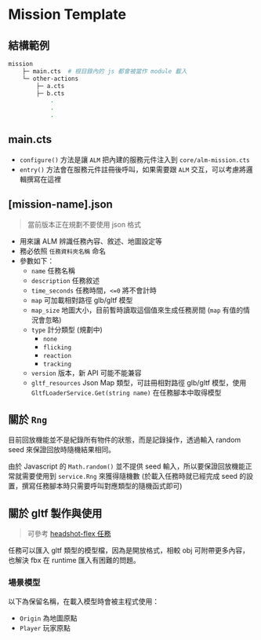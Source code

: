 # Mission Template

## 結構範例

```bash
mission
    ├─ main.cts  # 根目錄內的 js 都會被當作 module 載入
    └─ other-actions
        ├─ a.cts
        ├─ b.cts
            .
            .
            .
```

## main.cts

- `configure()` 方法是讓 `ALM` 把內建的服務元件注入到 `core/alm-mission.cts`
- `entry()` 方法會在服務元件註冊後呼叫，如果需要跟 `ALM` 交互，可以考慮將邏輯撰寫在這裡

## [mission-name].json

> 當前版本正在規劃不要使用 json 格式

- 用來讓 ALM 辨識任務內容、敘述、地圖設定等
- 務必依照 `任務資料夾名稱` 命名
- 參數如下：
  - `name` 任務名稱
  - `description` 任務敘述
  - `time_seconds` 任務時間，`<=0` 將不會計時
  - `map` 可加載相對路徑 glb/gltf 模型
  - `map_size` 地圖大小，目前暫時讀取這個值來生成任務房間 (`map` 有值的情況會忽略)
  - `type` 計分類型 (規劃中)
    - `none`
    - `flicking`
    - `reaction`
    - `tracking`
  - `version` 版本，新 API 可能不能兼容
  - `gltf_resources` Json Map 類型，可註冊相對路徑 glb/gltf 模型，使用 `GltfLoaderService.Get(string name)` 在任務腳本中取得模型

## 關於 `Rng`

目前回放機能並不是紀錄所有物件的狀態，而是記錄操作，透過輸入 random seed 來保證回放時隨機結果相同。

由於 Javascript 的 `Math.random()` 並不提供 seed 輸入，所以要保證回放機能正常就需要使用到 `service.Rng` 來獲得隨機數 (於載入任務時就已經完成 seed 的設置，撰寫任務腳本時只需要呼叫對應類型的隨機函式即可)

## 關於 gltf 製作與使用

> 可參考 [headshot-flex 任務](../../../TsProject/src/missions/headshot-flex/)

任務可以匯入 gltf 類型的模型檔，因為是開放格式，相較 obj 可附帶更多內容，也解決 fbx 在 runtime 匯入有困難的問題。

### 場景模型

以下為保留名稱，在載入模型時會被主程式使用：

- `Origin` 為地圖原點
- `Player` 玩家原點
